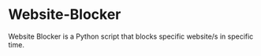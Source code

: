# Website-Blocker
Website Blocker is a Python script that blocks specific website/s in specific time.

